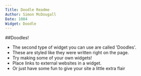 ```yaml
---
Title: Doodle Readme
Author: Simon McDougall
Date: 1004
Widget: Doodle
---
```


##Doodles!
* The second type of widget you can use are called 'Doodles'.
* These are styled like they were written right on the page.
* Try making some of your own widgets!
* Place links to external websites in a widget.
* Or just have some fun to give your site a little extra flair

